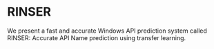 # RINSER

We present a fast and accurate Windows API prediction system called RINSER: Accurate API Name prediction using transfer learning. 
